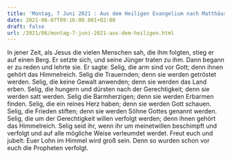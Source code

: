 ```yaml
---
title: 'Montag, 7 Juni 2021 : Aus dem Heiligen Evangelium nach Matthäus - Mt 5,1-12.'
date: 2021-06-07T09:16:00.001+02:00
draft: false
url: /2021/06/montag-7-juni-2021-aus-dem-heiligen.html
---
```


In jener Zeit, als Jesus die vielen Menschen sah, die ihm folgten, stieg er auf einen Berg. Er setzte sich, und seine Jünger traten zu ihm. Dann begann er zu reden und lehrte sie. Er sagte: Selig, die arm sind vor Gott; denn ihnen gehört das Himmelreich. Selig die Trauernden; denn sie werden getröstet werden. Selig, die keine Gewalt anwenden; denn sie werden das Land erben. Selig, die hungern und dürsten nach der Gerechtigkeit; denn sie werden satt werden. Selig die Barmherzigen; denn sie werden Erbarmen finden. Selig, die ein reines Herz haben; denn sie werden Gott schauen. Selig, die Frieden stiften; denn sie werden Söhne Gottes genannt werden. Selig, die um der Gerechtigkeit willen verfolgt werden; denn ihnen gehört das Himmelreich. Selig seid ihr, wenn ihr um meinetwillen beschimpft und verfolgt und auf alle mögliche Weise verleumdet werdet. Freut euch und jubelt: Euer Lohn im Himmel wird groß sein. Denn so wurden schon vor euch die Propheten verfolgt.